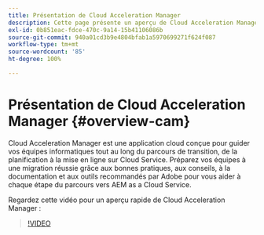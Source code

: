 ```yaml
---
title: Présentation de Cloud Acceleration Manager
description: Cette page présente un aperçu de Cloud Acceleration Manager.
exl-id: 0b851eac-fdce-470c-9a14-15b41106086b
source-git-commit: 940a01cd3b9e4804bfab1a5970699271f624f087
workflow-type: tm+mt
source-wordcount: '85'
ht-degree: 100%

---
```


# Présentation de Cloud Acceleration Manager {#overview-cam}

Cloud Acceleration Manager est une application cloud conçue pour guider vos équipes informatiques tout au long du parcours de transition, de la planification à la mise en ligne sur Cloud Service. Préparez vos équipes à une migration réussie grâce aux bonnes pratiques, aux conseils, à la documentation et aux outils recommandés par Adobe pour vous aider à chaque étape du parcours vers AEM as a Cloud Service.

Regardez cette vidéo pour un aperçu rapide de Cloud Acceleration Manager :

>[!VIDEO](https://video.tv.adobe.com/v/335547)
